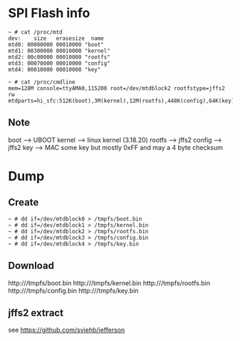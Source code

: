 # SPI Flash info

```
~ # cat /proc/mtd
dev:    size   erasesize  name
mtd0: 00080000 00010000 "boot"
mtd1: 00300000 00010000 "kernel"
mtd2: 00c00000 00010000 "rootfs"
mtd3: 00070000 00010000 "config"
mtd4: 00010000 00010000 "key"

~ # cat /proc/cmdline
mem=128M console=ttyAMA0,115200 root=/dev/mtdblock2 rootfstype=jffs2 rw mtdparts=hi_sfc:512K(boot),3M(kernel),12M(rootfs),448K(config),64K(key)
```

## Note
boot --> UBOOT
kernel --> linux kernel (3.18.20)
rootfs --> jffs2
config --> jffs2
key --> MAC some key but mostly 0xFF and may a 4 byte checksum


# Dump

## Create

```
~ # dd if=/dev/mtdblock0 > /tmpfs/boot.bin
~ # dd if=/dev/mtdblock1 > /tmpfs/kernel.bin
~ # dd if=/dev/mtdblock2 > /tmpfs/rootfs.bin
~ # dd if=/dev/mtdblock3 > /tmpfs/config.bin
~ # dd if=/dev/mtdblock4 > /tmpfs/key.bin
```

## Download

http://<IP>/tmpfs/boot.bin
http://<IP>/tmpfs/kernel.bin
http://<IP>/tmpfs/rootfs.bin
http://<IP>/tmpfs/config.bin
http://<IP>/tmpfs/key.bin


## jffs2 extract

see https://github.com/sviehb/jefferson
